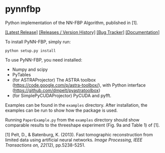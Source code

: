 pynnfbp
=======

Python implementation of the NN-FBP Algorithm, published in [1].

[\[Latest Release\]](https://github.com/dmpelt/pynnfbp/releases/latest)
[\[Releases / Version History\]](https://github.com/dmpelt/pynnfbp/releases)
[\[Bug Tracker\]](https://github.com/dmpelt/pynnfbp/issues)
[\[Documentation\]](http://dmpelt.github.io/pynnfbp/doc/index.html)

To install PyNN-FBP, simply run:

`python setup.py install`

To use PyNN-FBP, you need installed:

- Numpy and scipy
- PyTables
- (for ASTRAProjector) The ASTRA toolbox (https://code.google.com/p/astra-toolbox/), with Python interface (https://github.com/dmpelt/pyastratoolbox)
- (for SimplePyCUDAProjector) PyCUDA and pyfft.

Examples can be found in the `examples` directory. After installation, the examples can be run to show how the package is used.

Running `PaperExample.py` from the `examples` directory should show comparable results to the threeshape experiment (Fig. 9a and Table 1) of [1].

[1] Pelt, D., & Batenburg, K. (2013). Fast tomographic reconstruction from limited data using artificial neural networks. *Image Processing, IEEE Transactions on, 22*(12), pp.5238-5251.
